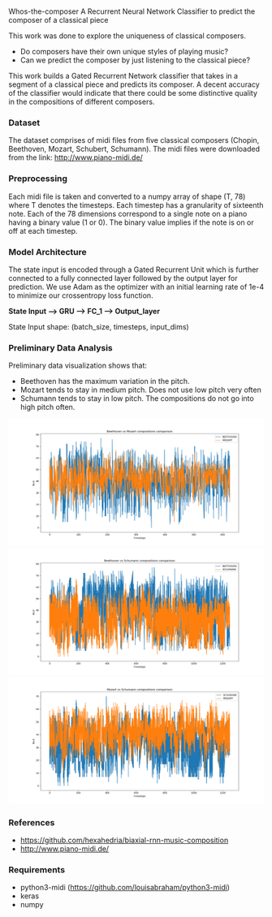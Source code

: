 #
Whos-the-composer
A Recurrent Neural Network Classifier to predict the composer of a classical piece

This work was done to explore the uniqueness of classical composers. 
* Do composers have their own unique styles of playing music?
* Can we predict the composer by just listening to the classical piece?

This work builds a Gated Recurrent Network classifier that takes in a segment of a classical piece and predicts its composer.
A decent accuracy of the classifier would indicate that there could be some distinctive quality in the compositions of different composers.

### Dataset
The dataset comprises of midi files from five classical composers (Chopin, Beethoven, Mozart, Schubert, Schumann). 
The midi files were downloaded from the link: http://www.piano-midi.de/

### Preprocessing 
Each midi file is taken and converted to a numpy array of shape (T, 78) where T denotes the timesteps. Each timestep has a granularity of sixteenth note.
Each of the 78 dimensions correspond to a single note on a piano having a binary value (1 or 0). The binary value implies if the note is on or off at each timestep.

### Model Architecture

The state input is encoded through a Gated Recurrent Unit which is further connected to a fully connected layer followed by the output layer for prediction.
We use Adam as the optimizer with an initial learning rate of 1e-4 to minimize our crossentropy loss function.

**State Input --> GRU --> FC_1 --> Output_layer**

State Input shape: (batch_size, timesteps, input_dims)

### Preliminary Data Analysis
Preliminary data visualization shows that:
* Beethoven has the maximum variation in the pitch. 
* Mozart tends to stay in medium pitch. Does not use low pitch very often
* Schumann tends to stay in low pitch. The compositions do not go into high pitch often.

![Beethoven Vs Mozart](beethoven_mozart.png)
![Beethoven Vs Schumann](beethoven_schumann.png)
![Schumann Vs Mozart](schumann_mozart.png)

### References

* https://github.com/hexahedria/biaxial-rnn-music-composition <br />
* http://www.piano-midi.de/

### Requirements

* python3-midi (https://github.com/louisabraham/python3-midi)
* keras
* numpy
